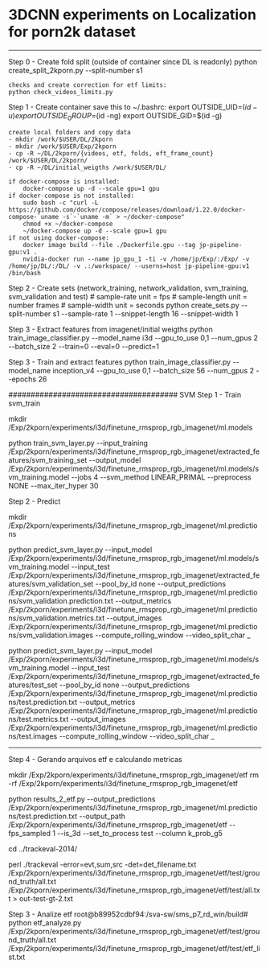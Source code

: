# 3DCNN experiments on Localization for porn2k dataset

------------------------

Step 0 - Create fold split (outside of container since DL is readonly)
    python create_split_2kporn.py --split-number s1

    checks and create correction for etf limits:
    python check_videos_limits.py

Step 1 - Create container
    save this to ~/.bashrc:
        export OUTSIDE_UID=$(id -u)
        export OUTSIDE_GROUP=$(id -ng)
        export OUTSIDE_GID=$(id -g)

    create local folders and copy data
    - mkdir /work/$USER/DL/2kporn
    - mkdir /work/$USER/Exp/2kporn
    - cp -R ~/DL/2kporn/{videos, etf, folds, eft_frame_count} /work/$USER/DL/2kporn/
    - cp -R ~/DL/initial_weigths /work/$USER/DL/

    if docker-compose is installed:
        docker-compose up -d --scale gpu=1 gpu
    if docker-compose is not installed:
        sudo bash -c "curl -L https://github.com/docker/compose/releases/download/1.22.0/docker-compose-`uname -s`-`uname -m` > ~/docker-compose"
        chmod +x ~/docker-compose
        ~/docker-compose up -d --scale gpu=1 gpu
    if not using docker-compose:
        docker image build --file ./Dockerfile.gpu --tag jp-pipeline-gpu:v1 .
        nvidia-docker run --name jp_gpu_1 -ti -v /home/jp/Exp/:/Exp/ -v /home/jp/DL/:/DL/ -v .:/workspace/ --userns=host jp-pipeline-gpu:v1 /bin/bash

Step 2 - Create sets (network_training, network_validation, svm_training, svm_validation and test)
    # sample-rate unit = fps
    # sample-length unit = number frames
    # sample-width unit = seconds
    python create_sets.py --split-number s1 --sample-rate 1 --snippet-length 16 --snippet-width 1

Step 3 - Extract features from imagenet/initial weigths
    python train_image_classifier.py --model_name i3d --gpu_to_use 0,1 --num_gpus 2 --batch_size 2 --train=0 --eval=0 --predict=1

Step 3 - Train and extract features
    python train_image_classifier.py --model_name inception_v4 --gpu_to_use 0,1 --batch_size 56 --num_gpus 2 --epochs 26

######################################
SVM
Step 1 - Train svm_train

mkdir /Exp/2kporn/experiments/i3d/finetune_rmsprop_rgb_imagenet/ml.models

python train_svm_layer.py --input_training /Exp/2kporn/experiments/i3d/finetune_rmsprop_rgb_imagenet/extracted_features/svm_training_set --output_model /Exp/2kporn/experiments/i3d/finetune_rmsprop_rgb_imagenet/ml.models/svm_training.model --jobs 4 --svm_method LINEAR_PRIMAL --preprocess NONE --max_iter_hyper 30

Step 2 - Predict

 mkdir /Exp/2kporn/experiments/i3d/finetune_rmsprop_rgb_imagenet/ml.predictions

 python predict_svm_layer.py --input_model /Exp/2kporn/experiments/i3d/finetune_rmsprop_rgb_imagenet/ml.models/svm_training.model  --input_test /Exp/2kporn/experiments/i3d/finetune_rmsprop_rgb_imagenet/extracted_features/svm_validation_set --pool_by_id none  --output_predictions /Exp/2kporn/experiments/i3d/finetune_rmsprop_rgb_imagenet/ml.predictions/svm_validation.prediction.txt --output_metrics /Exp/2kporn/experiments/i3d/finetune_rmsprop_rgb_imagenet/ml.predictions/svm_validation.metrics.txt --output_images /Exp/2kporn/experiments/i3d/finetune_rmsprop_rgb_imagenet/ml.predictions/svm_validation.images --compute_rolling_window --video_split_char _

 python predict_svm_layer.py --input_model /Exp/2kporn/experiments/i3d/finetune_rmsprop_rgb_imagenet/ml.models/svm_training.model  --input_test /Exp/2kporn/experiments/i3d/finetune_rmsprop_rgb_imagenet/extracted_features/test_set --pool_by_id none  --output_predictions /Exp/2kporn/experiments/i3d/finetune_rmsprop_rgb_imagenet/ml.predictions/test.prediction.txt --output_metrics /Exp/2kporn/experiments/i3d/finetune_rmsprop_rgb_imagenet/ml.predictions/test.metrics.txt --output_images /Exp/2kporn/experiments/i3d/finetune_rmsprop_rgb_imagenet/ml.predictions/test.images --compute_rolling_window --video_split_char _

--------------------------------
Step 4 - Gerando arquivos etf e calculando metricas

mkdir /Exp/2kporn/experiments/i3d/finetune_rmsprop_rgb_imagenet/etf
rm -rf /Exp/2kporn/experiments/i3d/finetune_rmsprop_rgb_imagenet/etf

python results_2_etf.py --output_predictions /Exp/2kporn/experiments/i3d/finetune_rmsprop_rgb_imagenet/ml.predictions/test.prediction.txt --output_path /Exp/2kporn/experiments/i3d/finetune_rmsprop_rgb_imagenet/etf --fps_sampled 1 --is_3d --set_to_process test --column k_prob_g5

cd ../trackeval-2014/

perl ./trackeval -error=evt,sum,src -det=det_filename.txt /Exp/2kporn/experiments/i3d/finetune_rmsprop_rgb_imagenet/etf/test/ground_truth/all.txt /Exp/2kporn/experiments/i3d/finetune_rmsprop_rgb_imagenet/etf/test/all.txt >   out-test-gt-2.txt



Step 3 - Analize etf
root@b89952cdbf94:/sva-sw/sms_p7_rd_win/build# python etf_analyze.py /Exp/2kporn/experiments/i3d/finetune_rmsprop_rgb_imagenet/etf/test/ground_truth/all.txt /Exp/2kporn/experiments/i3d/finetune_rmsprop_rgb_imagenet/etf/test/etf_list.txt

